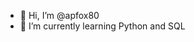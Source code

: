 - 👋 Hi, I’m @apfox80
- 🌱 I’m currently learning Python and SQL


<!---
apfox80/apfox80 is a ✨ special ✨ repository because its `README.md` (this file) appears on your GitHub profile.
You can click the Preview link to take a look at your changes.
--->

